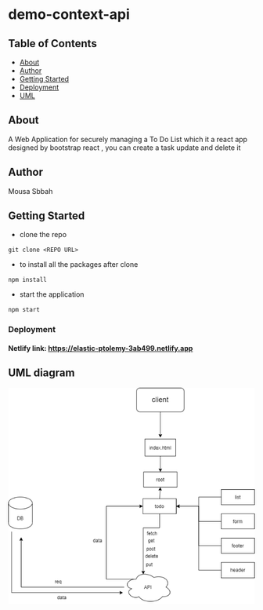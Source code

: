 # demo-context-api

## Table of Contents

- [About](#about)
- [Author](#Author)
- [Getting Started](#getting_started)
- [Deployment](#Deployment)
- [UML](#UML)

## About <a name = "about"></a>

A Web Application for securely managing a To Do List which it  a react app designed by bootstrap react , you can create a task update and delete it 

## Author <a name = "Author"></a>

Mousa Sbbah

## Getting Started <a name = "getting_started"></a>

- clone the repo 

```
git clone <REPO URL>
```

- to install all the packages after clone

```
npm install
```

- start the application
```
npm start
```

### Deployment <a name = "Deployment"></a>

#### **Netlify** link:  https://elastic-ptolemy-3ab499.netlify.app



## UML diagram <a name = "UML"></a>

![uml](uml.png)
